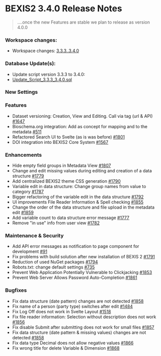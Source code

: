 # BEXIS2 3.4.0 Release Notes
> ....once the new Features are stable we plan to release as version 4.0.0

### Workspace changes:
- Workspace changes: [3.3.3..3.4.0](https://github.com/BEXIS2/Workspace/compare/3.3.3..3.4.0)

### Database Update(s):
- Update script version 3.3.3 to 3.4.0:
- [Update_Script_3.3.3_3.4.0.sql](https://github.com/BEXIS2/Core/blob/rc/database%20update%20scripts/3.3.3_3.4.0.sql)

### New Settings


### Features
- Dataset versioning: Creation, View and Editing. Call via tag (url & API) [#1647](https://github.com/BEXIS2/Core/issues/#1647)
- Bioschema.org integration: Add as concept for mapping and to the metadata [#511](https://github.com/BEXIS2/Core/issues/511)
- Refactored Search UI to Svelte (as is was before) [#1801](https://github.com/BEXIS2/Core/issues/1801)
- DOI integration into BEXIS2 Core System [#1567](https://github.com/BEXIS2/Core/issues/1567)


### Enhancements
- Hide empty field groups in Metadata View [#1807](https://github.com/BEXIS2/Core/issues/1807)
- Change and edit missing values during editing and creation of a data structure [#1779](https://github.com/BEXIS2/Core/issues/1779)
- Add centralized BEXIS2 theme CSS generation [#1790](https://github.com/BEXIS2/Core/issues/1790)
- Variable edit in data structure: Change group names from value to category [#1787](https://github.com/BEXIS2/Core/issues/1787)
- Bigger refactoring of the variable edit in the data structure [#1792](ttps://github.com/BEXIS2/Core/issues/1792)
- UI improvements File Reader Information & Spell checking [#1855](https://github.com/BEXIS2/Core/issues/1855)
- Change the order of the data structure and file upload in the metadata edit [#1859](https://github.com/BEXIS2/Core/issues/1859)
- Add variable count to data structure error message [#1777](https://github.com/BEXIS2/Core/issues/1777)
- Remove "in use" info from user view [#1782](https://github.com/BEXIS2/Core/issues/1782)

### Maintenance & Security
- Add API error messages as notification to page component for development [#91](https://github.com/BEXIS2/bexis2-core-ui/issues/91)
- Fix problems with build solution after new installation of BEXIS 2 [#1791](https://github.com/BEXIS2/Core/issues/1791)
- Reduction of used NuGet packages [#1794](https://github.com/BEXIS2/Core/issues/1794)
- Robots.txt: change default settings [#735](https://github.com/BEXIS2/Core/issues/)
- Prevent Web Application Potentially Vulnerable to Clickjacking [#1853](https://github.com/BEXIS2/Core/issues/1853)
- Prevent Web Server Allows Password Auto-Completion [#1861](https://github.com/BEXIS2/Core/issues/1861)


### Bugfixes
- Fix data structure (date pattern) changes are not detected [#1858](https://github.com/BEXIS2/Core/issues/1858)
- Fix name of a person (party type) switches after edit [#1484](https://github.com/BEXIS2/Core/issues/1484)
- Fix Log Off does not work in Svelte Layout [#1518](https://github.com/BEXIS2/Core/issues/1518)
- Fix file reader information: Selection without description does not work [#1856](https://github.com/BEXIS2/Core/issues/1856)
- Fix disable Submit after submitting does not work for small files [#1857](https://github.com/BEXIS2/Core/issues/1857)
- Fix data structure (date pattern & missing values) changes are not detected [#1858](https://github.com/BEXIS2/Core/issues/1858)
- Fix data type Decimal does not allow negative values [#1866](https://github.com/BEXIS2/Core/issues/1866)
- Fix wrong title for delete Variable & Dimension [#1868](https://github.com/BEXIS2/Core/issues/1868)
